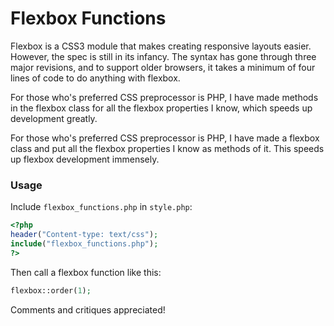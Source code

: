 Flexbox Functions 
=================

Flexbox is a CSS3 module that makes creating responsive layouts easier. However, the spec is still in its infancy. The syntax has gone through three major revisions, and to support older browsers, it takes a minimum of four lines of code to do anything with flexbox.

For those who's preferred CSS preprocessor is PHP, I have made methods in the flexbox class for all the flexbox properties I know, which speeds up development greatly.

For those who's preferred CSS preprocessor is PHP, I have made a flexbox class and put all the flexbox properties I know as methods of it. This speeds up flexbox development immensely.



### Usage

Include `flexbox_functions.php` in `style.php`:

``` php
<?php 
header("Content-type: text/css"); 
include("flexbox_functions.php");
?>
```

Then call a flexbox function like this:

``` php
flexbox::order(1);
```

Comments and critiques appreciated!
